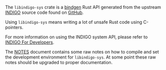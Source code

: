 The `libindigo-sys` crate is a [bindgen](https://rust-lang.github.io/rust-bindgen) Rust API generated from the upstream [INDIGO](https://www.indigo-astronomy.org/) source code found on [GitHub](https://github.com/indigo-astronomy/indigo).

Using `libindigo-sys` means writing a lot of unsafe Rust code using C-pointers.

For more information on using the INDIGO system API, please refer to [INDIGO For Developers](https://www.indigo-astronomy.org/for-developers.html).

The [NOTES](NOTES.md) document contains some raw notes on how to compile and set the development environment for  `libindigo-sys`. At some point these raw notes should be upgraded to proper documentation.